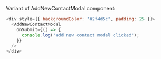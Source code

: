 Variant of AddNewContactModal component:

```js
<div style={{ backgroundColor: '#2f4d5c', padding: 25 }}>
  <AddNewContactModal
    onSubmit={() => {
      console.log('add new contact modal clicked');
    }}
  />
</div>
```
